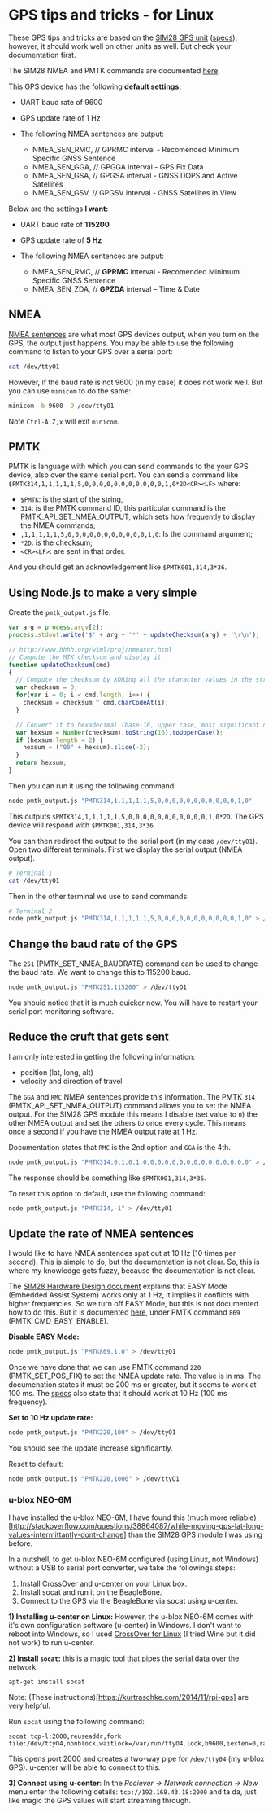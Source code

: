 # GPS tips and tricks - for Linux

These GPS tips and tricks are based on the [SIM28 GPS unit](http://www.simcom.eu/index.php?m=termekek&prime=1&sub=2&id=0000000244) ([specs](http://www.simcom.eu/media/files/SIM28%20Specification_V1208.pdf)), however, it should work well on other units as well.  But check your documentation first.

The SIM28 NMEA and PMTK commands are documented [here](http://www.vis-plus.ee/pdf/SIM28@SIM68R@SIM68V_NMEA_Messages_Specification_V1.01.pdf).

This GPS device has the following **default settings:**

 - UART baud rate of 9600
 - GPS update rate of 1 Hz
 - The following NMEA sentences are output:

      - NMEA_SEN_RMC, // GPRMC interval - Recomended Minimum Specific GNSS Sentence
      - NMEA_SEN_GGA, // GPGGA interval - GPS Fix Data
      - NMEA_SEN_GSA, // GPGSA interval - GNSS DOPS and Active Satellites
      - NMEA_SEN_GSV, // GPGSV interval - GNSS Satellites in View

Below are the settings **I want:**
 - UART baud rate of **115200**
 - GPS update rate of **5 Hz**
 - The following NMEA sentences are output:

      - NMEA_SEN_RMC, // **GPRMC** interval - Recomended Minimum Specific GNSS Sentence
      - NMEA_SEN_ZDA, // **GPZDA** interval – Time & Date

## NMEA

[NMEA sentences](http://www.gpsinformation.org/dale/nmea.htm) are what most GPS devices output, when you turn on the GPS, the output just happens.  You may be able to use the following command to listen to your GPS over a serial port:

```sh
cat /dev/ttyO1
```

However, if the baud rate is not 9600 (in my case) it does not work well.  But you can use `minicom` to do the same:

```sh
minicom -b 9600 -D /dev/ttyO1
```

Note `Ctrl-A,Z,x` will exit `minicom`.

## PMTK

PMTK is language with which you can send commands to the your GPS device, also over the same serial port.  You can send  a command like `$PMTK314,1,1,1,1,1,5,0,0,0,0,0,0,0,0,0,0,0,1,0*2D<CR><LF>`
where:
 -  `$PMTK`: is the start of the string,
 -  `314`: is the PMTK command ID, this particular command is the PMTK_API_SET_NMEA_OUTPUT, which sets how frequently to display the NMEA commands;
 -  `,1,1,1,1,1,5,0,0,0,0,0,0,0,0,0,0,0,1,0`: Is the command argument;
 -  `*2D`: is the checksum;
 -  `<CR><LF>`: are sent in that order.

And you should get an acknowledgement like `$PMTK001,314,3*36`.

## Using Node.js to make a very simple

Create the `pmtk_output.js` file.

```JavaScript
var arg = process.argv[2];
process.stdout.write('$' + arg + '*' + updateChecksum(arg) + '\r\n');

// http://www.hhhh.org/wiml/proj/nmeaxor.html
// Compute the MTK checksum and display it
function updateChecksum(cmd)
{
  // Compute the checksum by XORing all the character values in the string.
  var checksum = 0;
  for(var i = 0; i < cmd.length; i++) {
    checksum = checksum ^ cmd.charCodeAt(i);
  }

  // Convert it to hexadecimal (base-16, upper case, most significant nybble first).
  var hexsum = Number(checksum).toString(16).toUpperCase();
  if (hexsum.length < 2) {
    hexsum = ("00" + hexsum).slice(-2);
  }
  return hexsum;
}
```

Then you can run it using the following command:

```sh
node pmtk_output.js "PMTK314,1,1,1,1,1,5,0,0,0,0,0,0,0,0,0,0,0,1,0"
```

This outputs `$PMTK314,1,1,1,1,1,5,0,0,0,0,0,0,0,0,0,0,0,1,0*2D`.  The GPS device will respond with `$PMTK001,314,3*36`.


You can then redirect the output to the serial port (in my case `/dev/ttyO1`).  Open two different terminals.  First we display the serial output (NMEA output).

```sh
# Terminal 1
cat /dev/ttyO1
```

Then in the other terminal we use to send commands:

```sh
# Terminal 2
node pmtk_output.js "PMTK314,1,1,1,1,1,5,0,0,0,0,0,0,0,0,0,0,0,1,0" > /dev/ttyO1
```

## Change the baud rate of the GPS

The `251` (PMTK_SET_NMEA_BAUDRATE) command can be used to change the baud rate.  We want to change this to 115200 baud.

```sh
node pmtk_output.js "PMTK251,115200" > /dev/ttyO1
```

You should notice that it is much quicker now.  You will have to restart your serial port monitoring software.


## Reduce the cruft that gets sent

I am only interested in getting the following information:
 - position (lat, long, alt)
 - velocity and direction of travel

The `GGA` and `RMC` NMEA sentences provide this information.  The PMTK `314` (PMTK_API_SET_NMEA_OUTPUT) command allows you to set the NMEA output.  For the SIM28 GPS module this means I disable (set value to `0`) the other NMEA output and set the others to once every cycle.  This means once a second if you have the NMEA output rate at 1 Hz.

Documentation states that `RMC` is the 2nd option and `GGA` is the 4th.

```sh
node pmtk_output.js "PMTK314,0,1,0,1,0,0,0,0,0,0,0,0,0,0,0,0,0,0,0" > /dev/ttyO1
```

The response should be something like `$PMTK001,314,3*36`.

To reset this option to default, use the following command:

```sh
node pmtk_output.js "PMTK314,-1" > /dev/ttyO1
```

## Update the rate of NMEA sentences

I would like to have NMEA sentences spat out at 10 Hz (10 times per second). This is simple to do, but the documentation is not clear.  So, this is where my knowledge gets fuzzy, because the documentation is not clear.

The [SIM28 Hardware Design document](http://www.sabreadv.com/wp-content/uploads/SIM28_Hardware-Design_V1.06.pdf) explains
that EASY Mode (Embedded Assist System) works only at 1 Hz, it implies it conflicts with higher frequencies.  So we
turn off EASY Mode, but this is not documented how to do this.  But it is documented
[here](https://cdn-shop.adafruit.com/datasheets/PMTK_A11.pdf), under PMTK command `869` (PMTK_CMD_EASY_ENABLE).  

**Disable EASY Mode:**
```sh
node pmtk_output.js "PMTK869,1,0" > /dev/ttyO1
```

Once we have done that we can use PMTK command `220` (PMTK_SET_POS_FIX) to set the NMEA update rate.  The value is in
ms.  The documenation states it must be 200 ms or greater, but it seems to work at 100 ms.  The
[specs](http://www.simcom.eu/media/files/SIM28%20Specification_V1208.pdf) also state that it should work at 10 Hz (100
ms frequency).

**Set to 10 Hz update rate:**
```sh
node pmtk_output.js "PMTK220,100" > /dev/ttyO1
```

You should see the update increase significantly.

Reset to default:

```sh
node pmtk_output.js "PMTK220,1000" > /dev/ttyO1
```

### u-blox NEO-6M

I have installed the u-blox NEO-6M, I have found this (much more reliable)[http://stackoverflow.com/questions/38864087/while-moving-gps-lat-long-values-intermittantly-dont-change] than the SIM28 GPS module I was using before.

In a nutshell, to get u-blox NEO-6M configured (using Linux, not Windows) without a USB to serial port converter, we take the followings steps:
1) Install CrossOver and u-center on your Linux box.
2) Install socat and run it on the BeagleBone.
3) Connect to the GPS via the BeagleBone via socat using u-center.


**1) Installing u-center on Linux:** However, the u-blox NEO-6M comes with it's own configuration software (u-center) in Windows.  I don't want to reboot into Windows, so I used [CrossOver for Linux](https://www.codeweavers.com/products/crossover-linux) (I tried Wine but it did not work) to run u-center.  

**2) Install `socat`:** this is a magic tool that pipes the serial data over the network:

```
apt-get install socat
```

Note: (These instructions)[https://kurtraschke.com/2014/11/rpi-gps] are very helpful.

Run `socat` using the following command:

```
socat tcp-l:2000,reuseaddr,fork file:/dev/ttyO4,nonblock,waitlock=/var/run/ttyO4.lock,b9600,iexten=0,raw
```

This opens port 2000 and creates a two-way pipe for `/dev/tty04` (my u-blox GPS).  u-center will be able to connect to this.

**3) Connect using u-center**: In the *Reciever -> Network connection -> New* menu enter the following details: `tcp://192.168.43.18:2000` and ta da, just like magic the GPS values will start streaming through.
